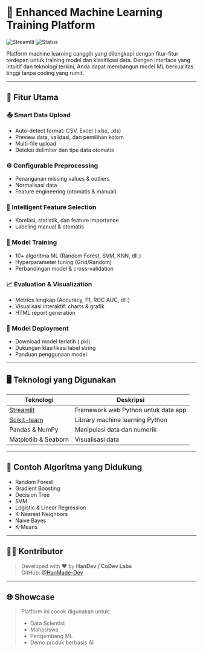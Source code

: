 
# 🤖 Enhanced Machine Learning Training Platform

![Streamlit](https://img.shields.io/badge/Built%20With-Streamlit-red?style=for-the-badge)
![Status](https://img.shields.io/badge/Status-Development-blue?style=for-the-badge)

Platform machine learning canggih yang dilengkapi dengan fitur-fitur terdepan untuk training model dan klasifikasi data. Dengan interface yang intuitif dan teknologi terkini, Anda dapat membangun model ML berkualitas tinggi tanpa coding yang rumit.

---

## 🧠 Fitur Utama

### 📤 Smart Data Upload
- Auto-detect format: CSV, Excel (.xlsx, .xls)
- Preview data, validasi, dan pemilihan kolom
- Multi-file upload
- Deteksi delimiter dan tipe data otomatis

### ⚙️ Configurable Preprocessing
- Penanganan missing values & outliers
- Normalisasi data
- Feature engineering (otomatis & manual)

### 🎯 Intelligent Feature Selection
- Korelasi, statistik, dan feature importance
- Labeling manual & otomatis

### 🤖 Model Training
- 10+ algoritma ML (Random Forest, SVM, KNN, dll.)
- Hyperparameter tuning (Grid/Random)
- Perbandingan model & cross-validation

### 📈 Evaluation & Visualization
- Metrics lengkap (Accuracy, F1, ROC AUC, dll.)
- Visualisasi interaktif: charts & grafik
- HTML report generation

### 💾 Model Deployment
- Download model terlatih (.pkl)
- Dukungan klasifikasi label string
- Panduan penggunaan model

---

## 🖥️ Teknologi yang Digunakan

| Teknologi | Deskripsi |
|----------|-----------|
| [Streamlit](https://streamlit.io) | Framework web Python untuk data app |
| [Scikit-learn](https://scikit-learn.org) | Library machine learning Python |
| Pandas & NumPy | Manipulasi data dan numerik |
| Matplotlib & Seaborn | Visualisasi data |

---

## 🧪 Contoh Algoritma yang Didukung

- Random Forest
- Gradient Boosting
- Decision Tree
- SVM
- Logistic & Linear Regression
- K-Nearest Neighbors
- Naive Bayes
- K-Means

---

## 🧑‍💻 Kontributor

> Developed with ❤️ by **HanDev / CoDev Labs**  
> GitHub: [@HanMade-Dev](https://github.com/HanMade-Dev)

---

## 🌐 Showcase

> Platform ini cocok digunakan untuk:
> - Data Scientist 
> - Mahasiswa 
> - Pengembang ML 
> - Demo produk berbasis AI
